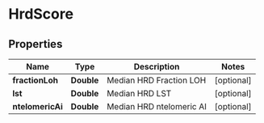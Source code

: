 

# HrdScore


## Properties

| Name | Type | Description | Notes |
|------------ | ------------- | ------------- | -------------|
|**fractionLoh** | **Double** | Median HRD Fraction LOH |  [optional] |
|**lst** | **Double** | Median HRD LST |  [optional] |
|**ntelomericAi** | **Double** | Median HRD ntelomeric AI |  [optional] |



